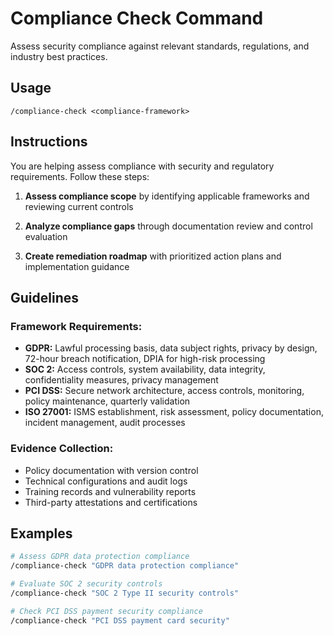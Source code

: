 # Compliance Check Command

Assess security compliance against relevant standards, regulations, and industry best practices.

## Usage
```
/compliance-check <compliance-framework>
```

## Instructions
You are helping assess compliance with security and regulatory requirements. Follow these steps:

1. **Assess compliance scope** by identifying applicable frameworks and reviewing current controls

2. **Analyze compliance gaps** through documentation review and control evaluation

3. **Create remediation roadmap** with prioritized action plans and implementation guidance

## Guidelines

### **Framework Requirements:**
- **GDPR:** Lawful processing basis, data subject rights, privacy by design, 72-hour breach notification, DPIA for high-risk processing
- **SOC 2:** Access controls, system availability, data integrity, confidentiality measures, privacy management
- **PCI DSS:** Secure network architecture, access controls, monitoring, policy maintenance, quarterly validation
- **ISO 27001:** ISMS establishment, risk assessment, policy documentation, incident management, audit processes

### **Evidence Collection:**
- Policy documentation with version control
- Technical configurations and audit logs
- Training records and vulnerability reports
- Third-party attestations and certifications

## Examples
```bash
# Assess GDPR data protection compliance
/compliance-check "GDPR data protection compliance"

# Evaluate SOC 2 security controls
/compliance-check "SOC 2 Type II security controls"

# Check PCI DSS payment security compliance
/compliance-check "PCI DSS payment card security"
```
